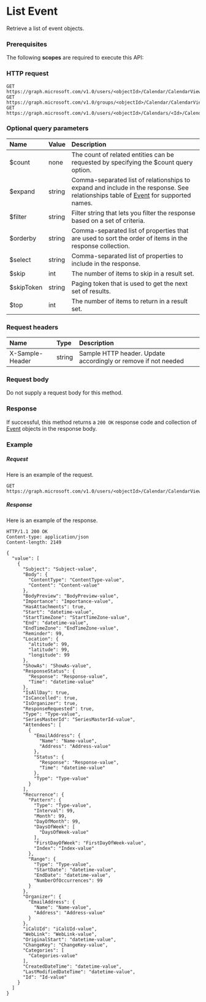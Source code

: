 # List Event

Retrieve a list of event objects.
### Prerequisites
The following **scopes** are required to execute this API: 
### HTTP request
<!-- { "blockType": "ignored" } -->
```http
GET https://graph.microsoft.com/v1.0/users/<objectId>/Calendar/CalendarView
GET https://graph.microsoft.com/v1.0/groups/<objectId>/Calendar/CalendarView
GET https://graph.microsoft.com/v1.0/users/<objectId>/Calendars/<Id>/CalendarView
```
### Optional query parameters
|Name|Value|Description|
|:---------------|:--------|:-------|
|$count|none|The count of related entities can be requested by specifying the $count query option.|
|$expand|string|Comma-separated list of relationships to expand and include in the response. See relationships table of [Event](../resources/event.md) for supported names. |
|$filter|string|Filter string that lets you filter the response based on a set of criteria.|
|$orderby|string|Comma-separated list of properties that are used to sort the order of items in the response collection.|
|$select|string|Comma-separated list of properties to include in the response.|
|$skip|int|The number of items to skip in a result set.|
|$skipToken|string|Paging token that is used to get the next set of results.|
|$top|int|The number of items to return in a result set.|

### Request headers
| Name       | Type | Description|
|:-----------|:------|:----------|
| X-Sample-Header  | string  | Sample HTTP header. Update accordingly or remove if not needed|

### Request body
Do not supply a request body for this method.
### Response
If successful, this method returns a `200 OK` response code and collection of [Event](../resources/event.md) objects in the response body.
### Example
##### Request
Here is an example of the request.
<!-- {
  "blockType": "request",
  "name": "get_calendarview"
}-->
```http
GET https://graph.microsoft.com/v1.0/users/<objectId>/Calendar/CalendarView
```
##### Response
Here is an example of the response.
<!-- {
  "blockType": "response",
  "truncated": false,
  "@odata.type": "microsoft.graph.event",
  "isCollection": true
} -->
```http
HTTP/1.1 200 OK
Content-type: application/json
Content-length: 2149

{
  "value": [
    {
      "Subject": "Subject-value",
      "Body": {
        "ContentType": "ContentType-value",
        "Content": "Content-value"
      },
      "BodyPreview": "BodyPreview-value",
      "Importance": "Importance-value",
      "HasAttachments": true,
      "Start": "datetime-value",
      "StartTimeZone": "StartTimeZone-value",
      "End": "datetime-value",
      "EndTimeZone": "EndTimeZone-value",
      "Reminder": 99,
      "Location": {
        "altitude": 99,
        "latitude": 99,
        "longitude": 99
      },
      "ShowAs": "ShowAs-value",
      "ResponseStatus": {
        "Response": "Response-value",
        "Time": "datetime-value"
      },
      "IsAllDay": true,
      "IsCancelled": true,
      "IsOrganizer": true,
      "ResponseRequested": true,
      "Type": "Type-value",
      "SeriesMasterId": "SeriesMasterId-value",
      "Attendees": [
        {
          "EmailAddress": {
            "Name": "Name-value",
            "Address": "Address-value"
          },
          "Status": {
            "Response": "Response-value",
            "Time": "datetime-value"
          },
          "Type": "Type-value"
        }
      ],
      "Recurrence": {
        "Pattern": {
          "Type": "Type-value",
          "Interval": 99,
          "Month": 99,
          "DayOfMonth": 99,
          "DaysOfWeek": [
            "DaysOfWeek-value"
          ],
          "FirstDayOfWeek": "FirstDayOfWeek-value",
          "Index": "Index-value"
        },
        "Range": {
          "Type": "Type-value",
          "StartDate": "datetime-value",
          "EndDate": "datetime-value",
          "NumberOfOccurrences": 99
        }
      },
      "Organizer": {
        "EmailAddress": {
          "Name": "Name-value",
          "Address": "Address-value"
        }
      },
      "iCalUId": "iCalUId-value",
      "WebLink": "WebLink-value",
      "OriginalStart": "datetime-value",
      "ChangeKey": "ChangeKey-value",
      "Categories": [
        "Categories-value"
      ],
      "CreatedDateTime": "datetime-value",
      "LastModifiedDateTime": "datetime-value",
      "Id": "Id-value"
    }
  ]
}
```

<!-- uuid: 8fcb5dbc-d5aa-4681-8e31-b001d5168d79
2015-10-25 14:57:30 UTC -->
<!-- {
  "type": "#page.annotation",
  "description": "List Event",
  "keywords": "",
  "section": "documentation",
  "tocPath": ""
}-->